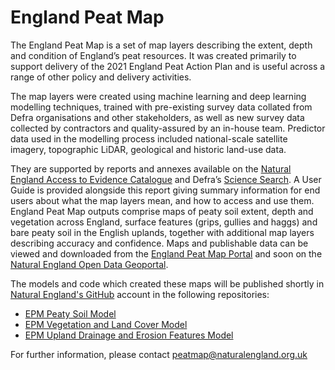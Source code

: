 # England Peat Map
The England Peat Map is a set of map layers describing the extent, depth and condition of England’s peat resources. It was created primarily to support delivery of the 2021 England Peat Action Plan and is useful across a range of other policy and delivery activities.   

The map layers were created using machine learning and deep learning modelling techniques, trained with pre-existing survey data collated from Defra organisations and other stakeholders, as well as new survey data collected by contractors and quality-assured by an in-house team. Predictor data used in the modelling process included national-scale satellite imagery, topographic LiDAR, geological and historic land-use data.  

They are supported by reports and annexes available on the [Natural England Access to Evidence Catalogue](https://publications.naturalengland.org.uk/) and Defra’s [Science Search](https://sciencesearch.defra.gov.uk/). A User Guide is provided alongside this report giving summary information for end users about what the map layers mean, and how to access and use them.  England Peat Map outputs comprise maps of peaty soil extent, depth and vegetation across England, surface features (grips, gullies and haggs) and bare peaty soil in the English uplands, together with additional map layers describing accuracy and confidence. Maps and publishable data can be viewed and downloaded from the [England Peat Map Portal](https://england-peat-map-portal-ncea.hub.arcgis.com/) and soon on the [Natural England Open Data Geoportal](https://naturalengland-defra.opendata.arcgis.com/).  

The models and code which created these maps will be published shortly in [Natural England's GitHub](https://www.github.com/naturalengland/epm) account in the following repositories: 
- [EPM Peaty Soil Model](https://github.com/naturalengland/EPM_peaty_soil_v1) 
- [EPM Vegetation and Land Cover Model](https://www.github.com/naturalengland/EPM_vegetation_v1)
- [EPM Upland Drainage and Erosion Features Model](https://www.github.com/naturalengland/EPM_drainage_erosion_v1)

For further information, please contact peatmap@naturalengland.org.uk
